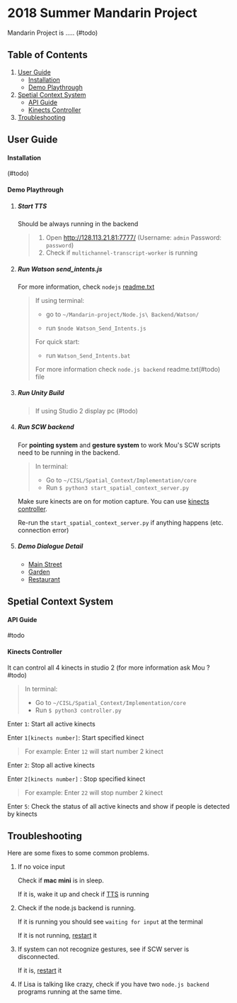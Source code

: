 # 2018 Summer Mandarin Project

Mandarin Project is ..... (#todo)







## Table of Contents 

1. [User Guide](#user-guide)
   * [Installation](#installation)
   * [Demo Playthrough](#demo-playthrough)
2. [Spetial Context System](#spetial-context-system)
   * [API Guide](#api-guide)
   * [Kinects Controller](#kinects-controller)
3. [Troubleshooting](#troubleshooting)







## User Guide

#### Installation

(#todo)

#### Demo Playthrough

1. ##### Start TTS 

   Should be always running in the backend

   > 1. Open http://128.113.21.81:7777/ (Username: `admin` Password: `password`)
   > 2. Check if `multichannel-transcript-worker` is running

2. ##### Run Watson send_intents.js

   For more information, check `nodejs` [readme.txt](https://github.com/luz5/2018-mandarinproject-readme/blob/master/README.txt.txt)

   > If using terminal:
   >
   > - go to `~/Mandarin-project/Node.js\ Backend/Watson/`
   >
   > - run `$node Watson_Send_Intents.js`
   >
   > For quick start: 
   >
   > - run `Watson_Send_Intents.bat`
   >
   > For more information check `node.js backend` readme.txt(#todo) file

3. ##### Run Unity Build

   > If using Studio 2 display pc (#todo)
   >
   > 

4. ##### Run SCW backend

   For **pointing system** and **gesture system** to work Mou's SCW scripts need to be running in the backend. 

   > In terminal:
   >
   > - Go to `~/CISL/Spatial_Context/Implementation/core`
   > - Run `$ python3 start_spatial_context_server.py`

   Make sure kinects are on for motion capture. You can use [kinects controller](#kinects-controller).

   Re-run the `start_spatial_context_server.py` if anything happens (etc. connection error)

5. ##### Demo Dialogue Detail

   - [Main Street](#main-street)
   - [Garden](#garden)
   - [Restaurant](#restaurant)







## Spetial Context System

#### API Guide

#todo

#### Kinects Controller

It can control all 4 kinects in studio 2 (for more information ask Mou ? #todo)

> In terminal:
>
> - Go to `~/CISL/Spatial_Context/Implementation/core`
> - Run `$ python3 controller.py`

Enter `1`: Start all active kinects

Enter `1[kinects number]`: Start specified kinect

> For example: Enter `12` will start number 2 kinect 

Enter `2`: Stop all active kinects

Enter `2[kinects number]` : Stop specified kinect

> For example: Enter `22` will stop number 2 kinect

Enter `5`: Check the status of all active kinects and show if people is detected by kinects







## Troubleshooting

Here are some fixes to some common problems.

1. If no voice input

   Check if **mac mini** is in sleep. 

   If it is, wake it up and check if [TTS](#start-tts) is running

2. Check if the node.js backend is running. 

   If it is running you should see `waiting for input` at the terminal

   If it is not running, [restart](#run-watson-send_intents.js) it 

3. If system can not recognize gestures, see if SCW server is disconnected.

   If it is, [restart](#run-scw-backend) it 

4. If Lisa is talking like crazy, check if you have two `node.js backend` programs running at the same time.

